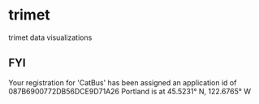 # trimet
trimet data visualizations 
## FYI 
Your registration for 'CatBus' has been assigned an application id of 087B6900772DB56DCE9D71A26
Portland is at 45.5231° N, 122.6765° W